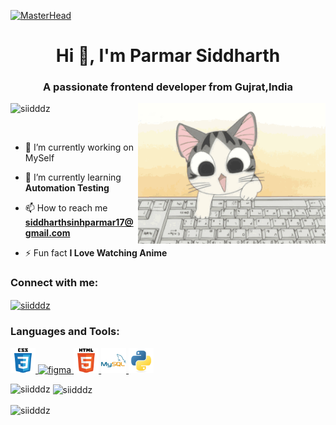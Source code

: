 [![MasterHead](https://user-images.githubusercontent.com/10498744/210012254-234538ff-d198-48aa-8964-37e6fd45d227.gif)](https://github.com/siidddz)

<h1 align="center">Hi 👋, I'm Parmar Siddharth</h1>
<h3 align="center">A passionate frontend developer from Gujrat,India</h3>
<img align="right" alt="Coding" width="300" src="https://raw.githubusercontent.com/dongls/dongls/master/coding.gif">

<p align="left"> <img src="https://komarev.com/ghpvc/?username=siidddz&label=Profile%20views&color=0e75b6&style=flat" alt="siidddz" /> </p>



<p align="left"> <a href="https://twitter.com/" target="blank"><img src="https://img.shields.io/twitter/follow/?logo=twitter&style=for-the-badge" alt="" /></a> </p>

- 🔭 I’m currently working on MySelf<a href="siddharthparmar.me"></a>

- 🌱 I’m currently learning **Automation Testing**

- 📫 How to reach me **siddharthsinhparmar17@gmail.com**

- ⚡ Fun fact **I Love Watching Anime**

<h3 align="left">Connect with me:</h3>
<p align="left">
<a href="https://instagram.com/siidddz" target="blank"><img align="center" src="https://raw.githubusercontent.com/rahuldkjain/github-profile-readme-generator/master/src/images/icons/Social/instagram.svg" alt="siidddz" height="30" width="40" /></a>
</p>

<h3 align="left">Languages and Tools:</h3>
<p align="left"> <a href="https://www.w3schools.com/css/" target="_blank" rel="noreferrer"> <img src="https://raw.githubusercontent.com/devicons/devicon/master/icons/css3/css3-original-wordmark.svg" alt="css3" width="40" height="40"/> </a> <a href="https://www.figma.com/" target="_blank" rel="noreferrer"> <img src="https://www.vectorlogo.zone/logos/figma/figma-icon.svg" alt="figma" width="40" height="40"/> </a> <a href="https://www.w3.org/html/" target="_blank" rel="noreferrer"> <img src="https://raw.githubusercontent.com/devicons/devicon/master/icons/html5/html5-original-wordmark.svg" alt="html5" width="40" height="40"/> </a> <a href="https://www.mysql.com/" target="_blank" rel="noreferrer"> <img src="https://raw.githubusercontent.com/devicons/devicon/master/icons/mysql/mysql-original-wordmark.svg" alt="mysql" width="40" height="40"/> </a> <a href="https://www.python.org" target="_blank" rel="noreferrer"> <img src="https://raw.githubusercontent.com/devicons/devicon/master/icons/python/python-original.svg" alt="python" width="40" height="40"/> </a> </p>

<p><img align="left" src="https://github-readme-stats.vercel.app/api/top-langs?username=siidddz&show_icons=true&locale=en&layout=compact" alt="siidddz" /></p>

<p>&nbsp;<img align="center" src="https://github-readme-stats.vercel.app/api?username=siidddz&show_icons=true&locale=en" alt="siidddz" /></p>

<p><img align="center" src="https://github-readme-streak-stats.herokuapp.com/?user=siidddz&" alt="siidddz" /></p>

